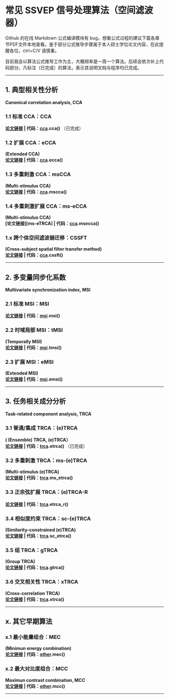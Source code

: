 # 常见 SSVEP 信号处理算法（空间滤波器）

Github 的在线 Markdown 公式编译模块有 bug，想看公式过程的建议下载各章节PDF文件本地查看。鉴于部分公式推导步骤属于本人硕士学位论文内容，在此提醒各位，ctrl+C/V 请慎重。

目前我会以算法公式推导工作为主，大概频率是一周一个算法。后续会依次补上代码部分。凡标注（已完成）的算法，表示其说明文档与程序均已完成。

***
## 1. 典型相关性分析
**Canonical correlation analysis, CCA**

### 1.1 标准 CCA：CCA
**[论文链接][CCA] | 代码：[cca][cca(code)].cca()** （已完成）

### 1.2 扩展 CCA：eCCA
**(Extended CCA)** <br>
**[论文链接][eCCA] | 代码：[cca][cca(code)].ecca()**

### 1.3 多重刺激 CCA：msCCA
**(Multi-stimulus CCA)** <br>
**[论文链接][msCCA] | 代码：[cca][cca(code)].mscca()**

### 1.4 多重刺激扩展 CCA：ms-eCCA
**(Multi-stimulus CCA)** <br>
**[论文链接][ms-eTRCA] | 代码：[cca][cca(code)].msecca()**

### 1.x 跨个体空间滤波器迁移：CSSFT
**(Cross-subject spatial filter transfer method)** <br>
**[论文链接][CSSFT] | 代码：[cca][cca(code)].cssft()**

[cca(code)]: https://github.com/BrynhildrW/SSVEP_algorithms/blob/main/cca.py
[CCA]: http://ieeexplore.ieee.org/document/4203016/
[eCCA]: http://www.pnas.org/lookup/doi/10.1073/pnas.1508080112
[msCCA]: https://ieeexplore.ieee.org/document/9006809/
[CSSFT]: http://iopscience.iop.org/article/10.1088/1741-2552/ac6b57
***

## 2. 多变量同步化系数
**Multivariate synchronization index, MSI**

### 2.1 标准 MSI：MSI
**[论文链接][MSI] | 代码：[msi][msi(code)].msi()**

### 2.2 时域局部 MSI：tMSI
**(Temporally MSI)** <br>
**[论文链接][tMSI] | 代码：[msi][msi(code)].tmsi()**

### 2.3 扩展 MSI：eMSI
**(Extended MSI)** <br>
**[论文链接][MSI] | 代码：[msi][msi(code)].emsi()**

[msi(code)]: temp
[MSI]: https://linkinghub.elsevier.com/retrieve/pii/S0165027013002677
[tMSI]: http://link.springer.com/10.1007/s11571-016-9398-9
[eMSI]: https://linkinghub.elsevier.com/retrieve/pii/S0925231217309980
***

## 3. 任务相关成分分析
**Task-related component analysis, TRCA**

### 3.1 普通/集成 TRCA：(e)TRCA
**( (Ensemble) TRCA, (e)TRCA）** <br>
**[论文链接][TRCA] | 代码：[trca][trca(code)].etrca()** （已完成）

### 3.2 多重刺激 TRCA：ms-(e)TRCA
**(Multi-stimulus (e)TRCA)** <br>
**[论文链接][ms-TRCA] | 代码：[trca][trca(code)].ms_etrca()**

### 3.3 正余弦扩展 TRCA：(e)TRCA-R
**[论文链接][TRCA-R] | 代码：[trca][trca(code)].etrca_r()**

### 3.4 相似度约束 TRCA：sc-(e)TRCA
**(Similarity-constrained (e)TRCA)** <br>
**[论文链接][sc-TRCA] | 代码：[trca][trca(code)].sc_etrca()**

### 3.5 组 TRCA：gTRCA
**(Group TRCA)** <br>
**[论文链接][gTRCA] | 代码：[trca][trca(code)].gtrca()**

### 3.6 交叉相关性 TRCA：xTRCA
**(Cross-correlation TRCA)** <br>
**[论文链接][xTRCA] | 代码：[trca][trca(code)].xtrca()**

[trca(code)]: temp
[TRCA]: https://ieeexplore.ieee.org/document/7904641/
[TRCA-R]: https://ieeexplore.ieee.org/document/9006809/
[ms-TRCA]: https://iopscience.iop.org/article/10.1088/1741-2552/ab2373
[sc-TRCA]: https://iopscience.iop.org/article/10.1088/1741-2552/abfdfa
[gTRCA]: temp
[xTRCA]: temp
[TDCA]: https://ieeexplore.ieee.org/document/9541393/
***

## x. 其它早期算法

### x.1 最小能量组合：MEC
**(Minimun energy combination)** <br>
**[论文链接][MEC] | 代码：[other][other(code)].mec()**

### x.2 最大对比度组合：MCC
**Maximun contrast combination, MCC** <br>
**[论文链接][MCC] | 代码：[other][other(code)].mcc()**

[other(code)]: temp
[MEC]: http://ieeexplore.ieee.org/document/4132932/
[MCC]: http://ieeexplore.ieee.org/document/4132932/
***
